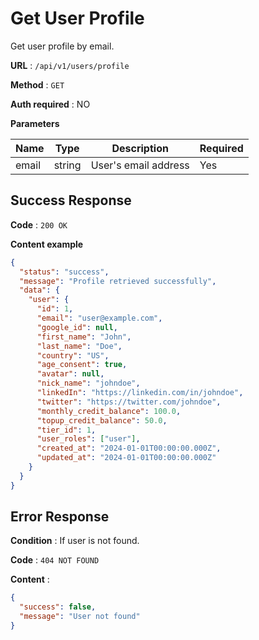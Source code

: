 # Get User Profile

Get user profile by email.

**URL** : `/api/v1/users/profile`

**Method** : `GET`

**Auth required** : NO

**Parameters**

| Name | Type | Description | Required |
|------|------|-------------|----------|
| email | string | User's email address | Yes |

## Success Response

**Code** : `200 OK`

**Content example**

```json
{
  "status": "success",
  "message": "Profile retrieved successfully",
  "data": {
    "user": {
      "id": 1,
      "email": "user@example.com",
      "google_id": null,
      "first_name": "John",
      "last_name": "Doe",
      "country": "US",
      "age_consent": true,
      "avatar": null,
      "nick_name": "johndoe",
      "linkedIn": "https://linkedin.com/in/johndoe",
      "twitter": "https://twitter.com/johndoe",
      "monthly_credit_balance": 100.0,
      "topup_credit_balance": 50.0,
      "tier_id": 1,
      "user_roles": ["user"],
      "created_at": "2024-01-01T00:00:00.000Z",
      "updated_at": "2024-01-01T00:00:00.000Z"
    }
  }
}
```

## Error Response

**Condition** : If user is not found.

**Code** : `404 NOT FOUND`

**Content** :

```json
{
  "success": false,
  "message": "User not found"
}
``` 
